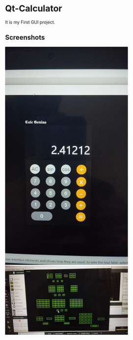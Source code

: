 # Qt-Calculator
It is my First GUI project.
## Screenshots
<img src="img1.jpeg" width="400">
<img src="img2.jpeg" width="400">
